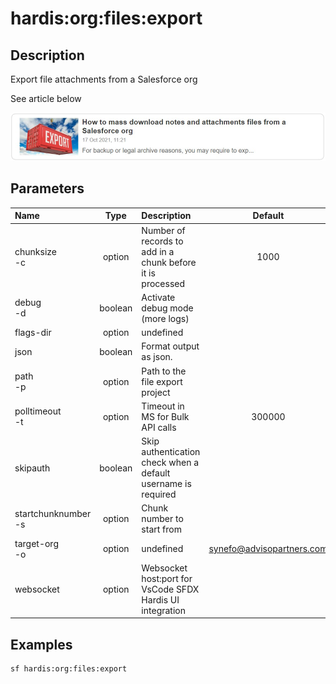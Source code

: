 <!-- This file has been generated with command 'sf hardis:doc:plugin:generate'. Please do not update it manually or it may be overwritten -->
# hardis:org:files:export

## Description

Export file attachments from a Salesforce org

See article below

[![How to mass download notes and attachments files from a Salesforce org](https://github.com/hardisgroupcom/sfdx-hardis/raw/main/docs/assets/images/article-mass-download.jpg)](https://nicolas.vuillamy.fr/how-to-mass-download-notes-and-attachments-files-from-a-salesforce-org-83a028824afd)


## Parameters

| Name                    |  Type   | Description                                                   |           Default           | Required | Options |
|:------------------------|:-------:|:--------------------------------------------------------------|:---------------------------:|:--------:|:-------:|
| chunksize<br/>-c        | option  | Number of records to add in a chunk before it is processed    |            1000             |          |         |
| debug<br/>-d            | boolean | Activate debug mode (more logs)                               |                             |          |         |
| flags-dir               | option  | undefined                                                     |                             |          |         |
| json                    | boolean | Format output as json.                                        |                             |          |         |
| path<br/>-p             | option  | Path to the file export project                               |                             |          |         |
| polltimeout<br/>-t      | option  | Timeout in MS for Bulk API calls                              |           300000            |          |         |
| skipauth                | boolean | Skip authentication check when a default username is required |                             |          |         |
| startchunknumber<br/>-s | option  | Chunk number to start from                                    |                             |          |         |
| target-org<br/>-o       | option  | undefined                                                     | <synefo@advisopartners.com> |          |         |
| websocket               | option  | Websocket host:port for VsCode SFDX Hardis UI integration     |                             |          |         |

## Examples

```shell
sf hardis:org:files:export
```


